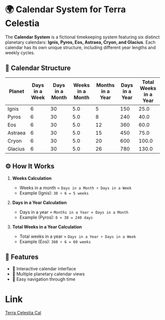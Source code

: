 # 🌍 Calendar System for Terra Celestia

The **Calendar System** is a fictional timekeeping system featuring six distinct planetary calendars: **Ignis, Pyros, Eos, Astraea, Cryon, and Glacius**. Each calendar has its own unique structure, including different year lengths and weekly cycles.

## 📅 Calendar Structure

| Planet   | Days in a Week | Days in a Month | Weeks in a Month | Months in a Year | Days in a Year | Total Weeks in a Year |
|----------|--------------|---------------|----------------|---------------|-------------|--------------------|
| Ignis    | 6            | 30            | 5.0            | 5             | 150         | 25.0               |
| Pyros    | 6            | 30            | 5.0            | 8             | 240         | 40.0               |
| Eos      | 6            | 30            | 5.0            | 12            | 360         | 60.0               |
| Astraea  | 6            | 30            | 5.0            | 15            | 450         | 75.0               |
| Cryon    | 6            | 30            | 5.0            | 20            | 600         | 100.0              |
| Glacius  | 6            | 30            | 5.0            | 26            | 780         | 130.0              |

## ⚙️ How It Works

1. **Weeks Calculation**  
   - Weeks in a month = `Days in a Month ÷ Days in a Week`  
   - Example (Ignis): `30 ÷ 6 = 5 weeks`

2. **Days in a Year Calculation**  
   - Days in a year = `Months in a Year × Days in a Month`  
   - Example (Pyros): `8 × 30 = 240 days`

3. **Total Weeks in a Year Calculation**  
   - Total weeks in a year = `Days in a Year ÷ Days in a Week`  
   - Example (Eos): `360 ÷ 6 = 60 weeks`

## 🔧 Features

- 🌟 Interactive calendar interface  
- 🔄 Multiple planetary calendar views  
- 📆 Easy navigation through time

# Link
[Terra Celestia Cal]( https://yaruchi.github.io/Terra-Celestia-Cal/)
